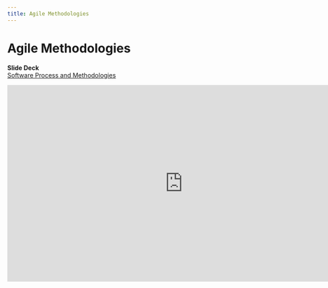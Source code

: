 ```yaml
---
title: Agile Methodologies
---
```


# Agile Methodologies

__Slide Deck__   
[Software Process and Methodologies](https://docs.google.com/presentation/d/1JW2Ci1oqMJyYIirwo-VaKeC_4BujxM0eKQoNGlQuMs8/edit?usp=sharing)

<iframe width="800" height="450" src="https://www.youtube.com/embed/StoLzFTL8fo" frameborder="0" allow="accelerometer; autoplay; encrypted-media; gyroscope; picture-in-picture" allowfullscreen></iframe>